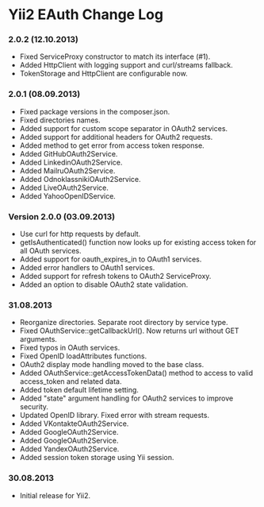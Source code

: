 Yii2 EAuth Change Log
=====================

### 2.0.2 (12.10.2013)
* Fixed ServiceProxy constructor to match its interface (#1).
* Added HttpClient with logging support and curl/streams fallback.
* TokenStorage and HttpClient are configurable now.

### 2.0.1 (08.09.2013)
* Fixed package versions in the composer.json.
* Fixed directories names.
* Added support for custom scope separator in OAuth2 services.
* Added support for additional headers for OAuth2 requests.
* Added method to get error from access token response.
* Added GitHubOAuth2Service.
* Added LinkedinOAuth2Service.
* Added MailruOAuth2Service.
* Added OdnoklassnikiOAuth2Service.
* Added LiveOAuth2Service.
* Added YahooOpenIDService.

### Version 2.0.0 (03.09.2013)
* Use curl for http requests by default.
* getIsAuthenticated() function now looks up for existing access token for all OAuth services.
* Added support for oauth_expires_in to OAuth1 services.
* Added error handlers to OAuth1 services.
* Added support for refresh tokens to OAuth2 ServiceProxy.
* Added an option to disable OAuth2 state validation.

### 31.08.2013
* Reorganize directories. Separate root directory by service type.
* Fixed OAuthService::getCallbackUrl(). Now returns url without GET arguments.
* Fixed typos in OAuth services.
* Fixed OpenID loadAttributes functions.
* OAuth2 display mode handling moved to the base class.
* Added OAuthService::getAccessTokenData() method to access to valid access_token and related data.
* Added token default lifetime setting.
* Added "state" argument handling for OAuth2 services to improve security.
* Updated OpenID library. Fixed error with stream requests.
* Added VKontakteOAuth2Service.
* Added GoogleOAuth2Service.
* Added GoogleOAuth2Service.
* Added YandexOAuth2Service.
* Added session token storage using Yii session.

### 30.08.2013
* Initial release for Yii2.